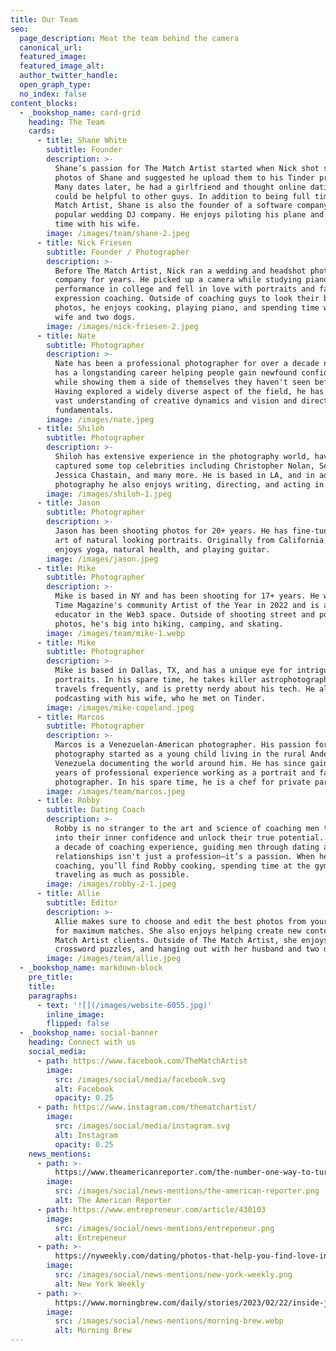 ```yaml
---
title: Our Team
seo:
  page_description: Meat the team behind the camera
  canonical_url:
  featured_image:
  featured_image_alt:
  author_twitter_handle:
  open_graph_type:
  no_index: false
content_blocks:
  - _bookshop_name: card-grid
    heading: The Team
    cards:
      - title: Shane White
        subtitle: Founder
        description: >-
          Shane’s passion for The Match Artist started when Nick shot some
          photos of Shane and suggested he upload them to his Tinder profile.
          Many dates later, he had a girlfriend and thought online dating photos
          could be helpful to other guys. In addition to being full time at The
          Match Artist, Shane is also the founder of a software company and a
          popular wedding DJ company. He enjoys piloting his plane and spending
          time with his wife.
        image: /images/team/shane-2.jpeg
      - title: Nick Friesen
        subtitle: Founder / Photographer
        description: >-
          Before The Match Artist, Nick ran a wedding and headshot photography
          company for years. He picked up a camera while studying piano
          performance in college and fell in love with portraits and facial
          expression coaching. Outside of coaching guys to look their best in
          photos, he enjoys cooking, playing piano, and spending time with his
          wife and two dogs. 
        image: /images/nick-friesen-2.jpeg
      - title: Nate
        subtitle: Photographer
        description: >-
          Nate has been a professional photographer for over a decade now. He
          has a longstanding career helping people gain newfound confidence
          while showing them a side of themselves they haven't seen before.
          Having explored a widely diverse aspect of the field, he has gained a
          vast understanding of creative dynamics and vision and directing
          fundamentals.
        image: /images/nate.jpeg
      - title: Shiloh
        subtitle: Photographer
        description: >-
          Shiloh has extensive experience in the photography world, having
          captured some top celebrities including Christopher Nolan, Seth Rogen,
          Jessica Chastain, and many more. He is based in LA, and in addition to
          photography he also enjoys writing, directing, and acting in films.
        image: /images/shiloh-1.jpeg
      - title: Jason
        subtitle: Photographer
        description: >-
          Jason has been shooting photos for 20+ years. He has fine-tuned the
          art of natural looking portraits. Originally from California, he
          enjoys yoga, natural health, and playing guitar.
        image: /images/jason.jpeg
      - title: Mike
        subtitle: Photographer
        description: >-
          Mike is based in NY and has been shooting for 17+ years. He was named
          Time Magazine's community Artist of the Year in 2022 and is an art
          educator in the Web3 space. Outside of shooting street and portrait
          photos, he's big into hiking, camping, and skating. 
        image: /images/team/mike-1.webp
      - title: Mike
        subtitle: Photographer
        description: >-
          Mike is based in Dallas, TX, and has a unique eye for intriguing
          portraits. In his spare time, he takes killer astrophotography photos,
          travels frequently, and is pretty nerdy about his tech. He also enjoys
          podcasting with his wife, who he met on Tinder.
        image: /images/mike-copeland.jpeg
      - title: Marcos
        subtitle: Photographer
        description: >-
          Marcos is a Venezuelan-American photographer. His passion for
          photography started as a young child living in the rural Andes of
          Venezuela documenting the world around him. He has since gained 10+
          years of professional experience working as a portrait and fashion
          photographer. In his spare time, he is a chef for private parties. 
        image: /images/team/marcos.jpeg
      - title: Robby
        subtitle: Dating Coach
        description: >-
          Robby is no stranger to the art and science of coaching men to tap
          into their inner confidence and unlock their true potential. With over
          a decade of coaching experience, guiding men through dating and
          relationships isn't just a profession—it’s a passion. When he’s not
          coaching, you’ll find Robby cooking, spending time at the gym, and
          traveling as much as possible.
        image: /images/robby-2-1.jpeg
      - title: Allie
        subtitle: Editor
        description: >-
          Allie makes sure to choose and edit the best photos from your shoot
          for maximum matches. She also enjoys helping create new content for
          Match Artist clients. Outside of The Match Artist, she enjoys improv,
          crossword puzzles, and hanging out with her husband and two dogs.
        image: /images/team/allie.jpeg
  - _bookshop_name: markdown-block
    pre_title:
    title:
    paragraphs:
      - text: '![](/images/website-6055.jpg)'
        inline_image:
        flipped: false
  - _bookshop_name: social-banner
    heading: Connect with us
    social_media:
      - path: https://www.facebook.com/TheMatchArtist
        image:
          src: /images/social/media/facebook.svg
          alt: Facebook
          opacity: 0.25
      - path: https://www.instagram.com/thematchartist/
        image:
          src: /images/social/media/instagram.svg
          alt: Instagram
          opacity: 0.25
    news_mentions:
      - path: >-
          https://www.theamericanreporter.com/the-number-one-way-to-turn-your-online-dating-profile-around-the-match-artist/
        image:
          src: /images/social/news-mentions/the-american-reporter.png
          alt: The American Reporter
      - path: https://www.entrepreneur.com/article/430103
        image:
          src: /images/social/news-mentions/entrepeneur.png
          alt: Entrepeneur
      - path: >-
          https://nyweekly.com/dating/photos-that-help-you-find-love-introducing-the-match-artist/
        image:
          src: /images/social/news-mentions/new-york-weekly.png
          alt: New York Weekly
      - path: >-
          https://www.morningbrew.com/daily/stories/2023/02/22/inside-jobs-dating-app-photographer-nick-friesen
        image:
          src: /images/social/news-mentions/morning-brew.webp
          alt: Morning Brew
---
```

